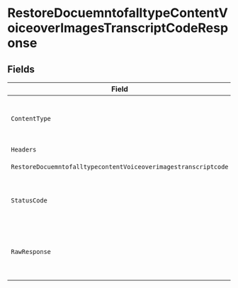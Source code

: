 # RestoreDocuemntofalltypeContentVoiceoverImagesTranscriptCodeResponse


## Fields

| Field                                                                                                                                                                                                                                                                                              | Type                                                                                                                                                                                                                                                                                               | Required                                                                                                                                                                                                                                                                                           | Description                                                                                                                                                                                                                                                                                        | Example                                                                                                                                                                                                                                                                                            |
| -------------------------------------------------------------------------------------------------------------------------------------------------------------------------------------------------------------------------------------------------------------------------------------------------- | -------------------------------------------------------------------------------------------------------------------------------------------------------------------------------------------------------------------------------------------------------------------------------------------------- | -------------------------------------------------------------------------------------------------------------------------------------------------------------------------------------------------------------------------------------------------------------------------------------------------- | -------------------------------------------------------------------------------------------------------------------------------------------------------------------------------------------------------------------------------------------------------------------------------------------------- | -------------------------------------------------------------------------------------------------------------------------------------------------------------------------------------------------------------------------------------------------------------------------------------------------- |
| `ContentType`                                                                                                                                                                                                                                                                                      | *string*                                                                                                                                                                                                                                                                                           | :heavy_check_mark:                                                                                                                                                                                                                                                                                 | HTTP response content type for this operation                                                                                                                                                                                                                                                      |                                                                                                                                                                                                                                                                                                    |
| `Headers`                                                                                                                                                                                                                                                                                          | map[string][]*string*                                                                                                                                                                                                                                                                              | :heavy_check_mark:                                                                                                                                                                                                                                                                                 | N/A                                                                                                                                                                                                                                                                                                |                                                                                                                                                                                                                                                                                                    |
| `RestoreDocuemntofalltypecontentVoiceoverimagestranscriptcode`                                                                                                                                                                                                                                     | [*operations.RestoreDocuemntofalltypeContentVoiceoverImagesTranscriptCodeRestoreDocuemntofalltypecontentVoiceoverimagestranscriptcode](../../../pkg/models/operations/restoredocuemntofalltypecontentvoiceoverimagestranscriptcoderestoredocuemntofalltypecontentvoiceoverimagestranscriptcode.md) | :heavy_minus_sign:                                                                                                                                                                                                                                                                                 | OK                                                                                                                                                                                                                                                                                                 | {"status":"success","message":"document Restored Successfully"}                                                                                                                                                                                                                                    |
| `StatusCode`                                                                                                                                                                                                                                                                                       | *int*                                                                                                                                                                                                                                                                                              | :heavy_check_mark:                                                                                                                                                                                                                                                                                 | HTTP response status code for this operation                                                                                                                                                                                                                                                       |                                                                                                                                                                                                                                                                                                    |
| `RawResponse`                                                                                                                                                                                                                                                                                      | [*http.Response](https://pkg.go.dev/net/http#Response)                                                                                                                                                                                                                                             | :heavy_check_mark:                                                                                                                                                                                                                                                                                 | Raw HTTP response; suitable for custom response parsing                                                                                                                                                                                                                                            |                                                                                                                                                                                                                                                                                                    |